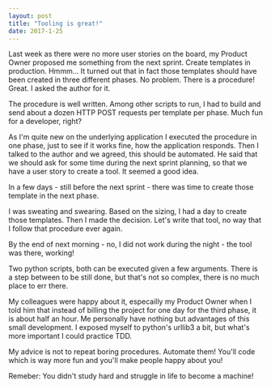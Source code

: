 ```yaml
---
layout: post
title: "Tooling is great!"
date: 2017-1-25
---
```


Last week as there were no more user stories on the board, my Product Owner proposed me something from the next sprint. Create templates in production. Hmmm... It turned out that in fact those templates should have been created in three different phases. No problem. There is a procedure! Great. I asked the author for it.

The procedure is well written. Among other scripts to run, I had to build and send about a dozen HTTP POST requests per template per phase. Much fun for a developer, right?

As I'm quite new on the underlying application I executed the procedure in one phase, just to see if it works fine, how the application responds. Then I talked to the author and we agreed, this should be automated. He said that we should ask for some time during the next sprint planning, so that we have a user story to create a tool. It seemed a good idea.

In a few days - still before the next sprint - there was time to create those template in the next phase.

I was sweating and swearing. Based on the sizing, I had a day to create those templates. Then I made the decision. Let's write that tool, no way that I follow that procedure ever again.

By the end of next morning - no, I did not work during the night - the tool was there, working!

Two python scripts, both can be executed given a few arguments. There is a step between to be still done, but that's not so complex, there is no much place to err there.

My colleagues were happy about it, especailly my Product Owner when I told him that instead of billing the project for one day for the third phase, it is about half an hour.
Me personally have nothing but advantages of this small development. I exposed myself to python's urllib3 a bit, but what's more important I could practice TDD.

My advice is not to repeat boring procedures. Automate them! You'll code which is way more fun and you'll make people happy about you!

Remeber: You didn't study hard and struggle in life to become a machine!